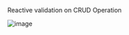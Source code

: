 Reactive validation on CRUD Operation


![image](https://github.com/anjughimire/student-crud-knockoutjs/assets/165160966/8ced8705-480b-4e04-bd24-708dc5e9e7ba)
